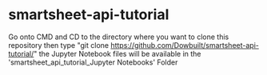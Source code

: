 # smartsheet-api-tutorial

Go onto CMD and CD to the directory where you want to clone this repository
then type "git clone https://github.com/Dowbuilt/smartsheet-api-tutorial/"
the Jupyter Notebook files will be available in the 'smartsheet_api_tutorial_Jupyter Notebooks' Folder
